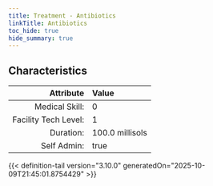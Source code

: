```yaml
---
title: Treatment - Antibiotics
linkTitle: Antibiotics
toc_hide: true
hide_summary: true
---
```

<!-- This is generated by the MarsSim HelpGenertor, do not edit. -->

## Characteristics

| Attribute      | Value |
|--------:|:------|
|Medical Skill:|0|
|Facility Tech Level:|1|
|Duration:|100.0 millisols|
|Self Admin:|true|


{{< definition-tail version="3.10.0" generatedOn="2025-10-09T21:45:01.8754429" >}}

